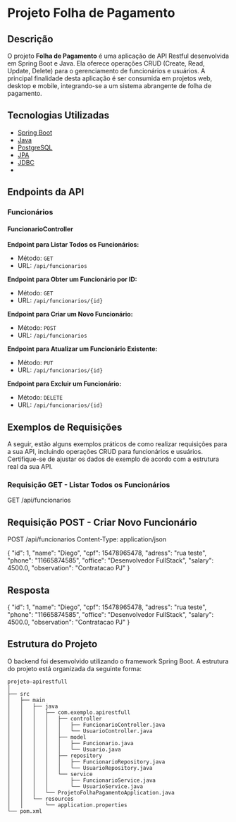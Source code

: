 # Projeto Folha de Pagamento

## Descrição

O projeto **Folha de Pagamento** é uma aplicação de API Restful desenvolvida em Spring Boot e Java. Ela oferece operações CRUD (Create, Read, Update, Delete) para o gerenciamento de funcionários e usuários. A principal finalidade desta aplicação é ser consumida em projetos web, desktop e mobile, integrando-se a um sistema abrangente de folha de pagamento.

## Tecnologias Utilizadas

- [Spring Boot](https://spring.io/projects/spring-boot)
- [Java](https://www.java.com/)
- [PostgreSQL](https://www.postgresql.org/)
- [JPA](https://spring.io/projects/spring-data-jpa)
- [JDBC](https://docs.oracle.com/javase/8/docs/technotes/guides/jdbc/)
- 
## Endpoints da API

### Funcionários

#### FuncionarioController

**Endpoint para Listar Todos os Funcionários:**

- Método: `GET`
- URL: `/api/funcionarios`

**Endpoint para Obter um Funcionário por ID:**

- Método: `GET`
- URL: `/api/funcionarios/{id}`

**Endpoint para Criar um Novo Funcionário:**

- Método: `POST`
- URL: `/api/funcionarios`

**Endpoint para Atualizar um Funcionário Existente:**

- Método: `PUT`
- URL: `/api/funcionarios/{id}`

**Endpoint para Excluir um Funcionário:**

- Método: `DELETE`
- URL: `/api/funcionarios/{id}`

## Exemplos de Requisições

A seguir, estão alguns exemplos práticos de como realizar requisições para a sua API, incluindo operações CRUD para funcionários e usuários. Certifique-se de ajustar os dados de exemplo de acordo com a estrutura real da sua API.

### Requisição GET - Listar Todos os Funcionários

GET /api/funcionarios
## Requisição POST - Criar Novo Funcionário

POST /api/funcionarios
Content-Type: application/json

{
  "id": 1,
  "name": "Diego",
  "cpf": 15478965478,
  "adress": "rua teste",
  "phone": "11665874585",
  "office": "Desenvolvedor FullStack",
  "salary": 4500.0,
  "observation": "Contratacao PJ"
}

## Resposta
{
  "id": 1,
  "name": "Diego",
  "cpf": 15478965478,
  "adress": "rua teste",
  "phone": "11665874585",
  "office": "Desenvolvedor FullStack",
  "salary": 4500.0,
  "observation": "Contratacao PJ"
}
## Estrutura do Projeto

O backend foi desenvolvido utilizando o framework Spring Boot. A estrutura do projeto está organizada da seguinte forma:

```plaintext
projeto-apirestfull
│
├── src
│   ├── main
│   │   ├── java
│   │   │   ├── com.exemplo.apirestfull
│   │   │   │   ├── controller
│   │   │   │   │   ├── FuncionarioController.java
│   │   │   │   │   └── UsuarioController.java
│   │   │   │   ├── model
│   │   │   │   │   ├── Funcionario.java
│   │   │   │   │   └── Usuario.java
│   │   │   │   ├── repository
│   │   │   │   │   ├── FuncionarioRepository.java
│   │   │   │   │   └── UsuarioRepository.java
│   │   │   │   └── service
│   │   │   │       ├── FuncionarioService.java
│   │   │   │       └── UsuarioService.java
│   │   │   └── ProjetoFolhaPagamentoApplication.java
│   │   └── resources
│   │       └── application.properties
└── pom.xml


